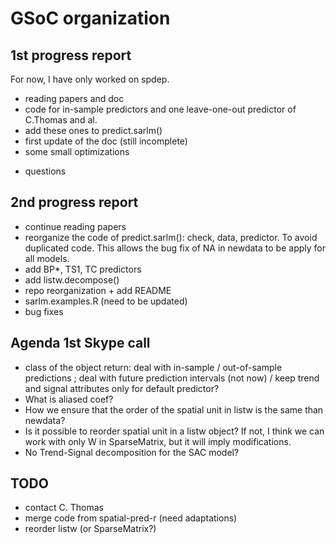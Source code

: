 # GSoC organization

## 1st progress report

For now, I have only worked on spdep.
- reading papers and doc
- code for in-sample predictors and one leave-one-out predictor of
C.Thomas and al.
- add these ones to predict.sarlm()
- first update of the doc (still incomplete)
- some small optimizations

+ questions

## 2nd progress report

- continue reading papers
- reorganize the code of predict.sarlm(): check, data, predictor. To avoid duplicated code. This allows the bug fix of NA in newdata to be apply for all models.
- add BP*, TS1, TC predictors
- add listw.decompose()
- repo reorganization + add README
- sarlm.examples.R (need to be updated)
- bug fixes

## Agenda 1st Skype call

* class of the object return: deal with in-sample / out-of-sample predictions ; deal with future prediction intervals (not now) / keep trend and signal attributes only for default predictor?
* What is aliased coef?
* How we ensure that the order of the spatial unit in listw is the same than newdata?
* Is it possible to reorder spatial unit in a listw object? If not, I think we can work with only W in SparseMatrix, but it will imply modifications.
* No Trend-Signal decomposition for the SAC model?


## TODO

* contact C. Thomas
* merge code from spatial-pred-r (need adaptations)
* reorder listw (or SparseMatrix?)
